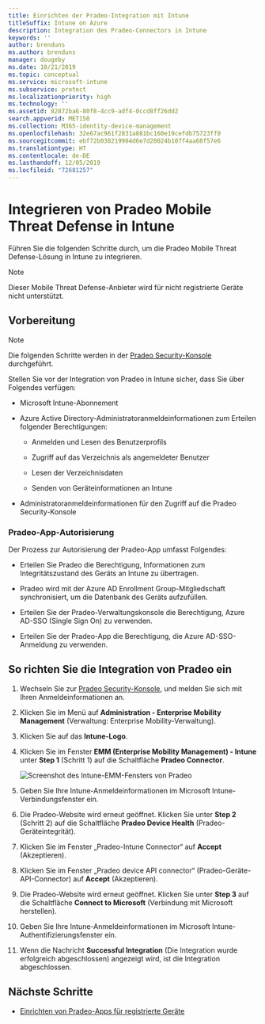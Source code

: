 ```yaml
---
title: Einrichten der Pradeo-Integration mit Intune
titleSuffix: Intune on Azure
description: Integration des Pradeo-Connectors in Intune
keywords: ''
author: brenduns
ms.author: brenduns
manager: dougeby
ms.date: 10/21/2019
ms.topic: conceptual
ms.service: microsoft-intune
ms.subservice: protect
ms.localizationpriority: high
ms.technology: ''
ms.assetid: 82872ba6-80f8-4cc9-adf4-0ccd8ff26dd2
search.appverid: MET150
ms.collection: M365-identity-device-management
ms.openlocfilehash: 32e67ac961f2831a881bc160e19cefdb75723ff0
ms.sourcegitcommit: ebf72b038219904d6e7d20024b107f4aa68f57e6
ms.translationtype: HT
ms.contentlocale: de-DE
ms.lasthandoff: 12/05/2019
ms.locfileid: "72681257"
---
```

# <a name="integrate-pradeo-mobile-threat-defense-with-intune"></a>Integrieren von Pradeo Mobile Threat Defense in Intune

Führen Sie die folgenden Schritte durch, um die Pradeo Mobile Threat Defense-Lösung in Intune zu integrieren.

> [!NOTE]  
> Dieser Mobile Threat Defense-Anbieter wird für nicht registrierte Geräte nicht unterstützt.

## <a name="before-you-begin"></a>Vorbereitung

> [!NOTE]
> Die folgenden Schritte werden in der [Pradeo Security-Konsole](https://www.apps-security.com) durchgeführt.

Stellen Sie vor der Integration von Pradeo in Intune sicher, dass Sie über Folgendes verfügen:

- Microsoft Intune-Abonnement

- Azure Active Directory-Administratoranmeldeinformationen zum Erteilen folgender Berechtigungen:

  - Anmelden und Lesen des Benutzerprofils

  - Zugriff auf das Verzeichnis als angemeldeter Benutzer

  - Lesen der Verzeichnisdaten

  - Senden von Geräteinformationen an Intune

- Administratoranmeldeinformationen für den Zugriff auf die Pradeo Security-Konsole

### <a name="pradeo-app-authorization"></a>Pradeo-App-Autorisierung

Der Prozess zur Autorisierung der Pradeo-App umfasst Folgendes:

- Erteilen Sie Pradeo die Berechtigung, Informationen zum Integritätszustand des Geräts an Intune zu übertragen.

- Pradeo wird mit der Azure AD Enrollment Group-Mitgliedschaft synchronisiert, um die Datenbank des Geräts aufzufüllen.

- Erteilen Sie der Pradeo-Verwaltungskonsole die Berechtigung, Azure AD-SSO (Single Sign On) zu verwenden.

- Erteilen Sie der Pradeo-App die Berechtigung, die Azure AD-SSO-Anmeldung zu verwenden.

## <a name="to-set-up-pradeo-integration"></a>So richten Sie die Integration von Pradeo ein

1. Wechseln Sie zur [Pradeo Security-Konsole](https://www.apps-security.com), und melden Sie sich mit Ihren Anmeldeinformationen an.

2. Klicken Sie im Menü auf **Administration - Enterprise Mobility Management** (Verwaltung: Enterprise Mobility-Verwaltung).

3. Klicken Sie auf das **Intune-Logo**.

4. Klicken Sie im Fenster **EMM (Enterprise Mobility Management) - Intune** unter **Step 1** (Schritt 1) auf die Schaltfläche **Pradeo Connector**. 

    ![Screenshot des Intune-EMM-Fensters von Pradeo](./media/pradeo-mtd-connector-integration/pradeo_setup.png)

5. Geben Sie Ihre Intune-Anmeldeinformationen im Microsoft Intune-Verbindungsfenster ein.

5. Die Pradeo-Website wird erneut geöffnet. Klicken Sie unter **Step 2** (Schritt 2) auf die Schaltfläche **Pradeo Device Health** (Pradeo-Geräteintegrität).

7. Klicken Sie im Fenster „Pradeo-Intune Connector“ auf **Accept** (Akzeptieren). 

8. Klicken Sie im Fenster „Pradeo device API connector“ (Pradeo-Geräte-API-Connector) auf **Accept** (Akzeptieren).

9. Die Pradeo-Website wird erneut geöffnet. Klicken Sie unter **Step 3** auf die Schaltfläche **Connect to Microsoft** (Verbindung mit Microsoft herstellen). 

10. Geben Sie Ihre Intune-Anmeldeinformationen im Microsoft Intune-Authentifizierungsfenster ein.

11. Wenn die Nachricht **Successful Integration** (Die Integration wurde erfolgreich abgeschlossen) angezeigt wird, ist die Integration abgeschlossen.

## <a name="next-steps"></a>Nächste Schritte

- [Einrichten von Pradeo-Apps für registrierte Geräte](mtd-apps-ios-app-configuration-policy-add-assign.md)
